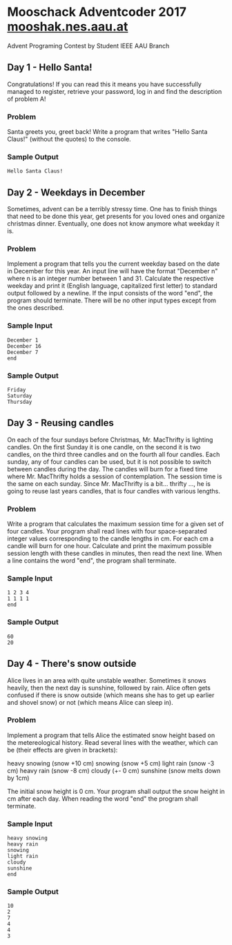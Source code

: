 # Mooschack Adventcoder 2017 [mooshak.nes.aau.at](http://mooshak.nes.aau.at)

Advent Programing Contest by Student IEEE AAU Branch

## Day 1 - Hello Santa!

Congratulations! If you can read this it means you have successfully managed to register, retrieve your password, log in and find the description of problem A!

### Problem

Santa greets you, greet back! Write a program that writes "Hello Santa Claus!" (without the quotes) to the console.

### Sample Output

`Hello Santa Claus!`

## Day 2 - Weekdays in December

Sometimes, advent can be a terribly stressy time. One has to finish things that need to be done this year, get presents for you loved ones and organize christmas dinner. Eventually, one does not know anymore what weekday it is.

### Problem

Implement a program that tells you the current weekday based on the date in December for this year. An input line will have the format "December n" where n is an integer number between 1 and 31. Calculate the respective weekday and print it (English language, capitalized first letter) to standard output followed by a newline. If the input consists of the word "end", the program should terminate. There will be no other input types except from the ones described.

### Sample Input

```
December 1
December 16
December 7
end
```

### Sample Output

```
Friday
Saturday
Thursday
```

## Day 3 - Reusing candles

On each of the four sundays before Christmas, Mr. MacThrifty is lighting candles. On the first Sunday it is one candle, on the second it is two candles, on the third three candles and on the fourth all four candles. Each sunday, any of four candles can be used, but it is not possible to switch between candles during the day. The candles will burn for a fixed time where Mr. MacThrifty holds a session of contemplation. The session time is the same on each sunday. Since Mr. MacThrifty is a bit... thrifty ..., he is going to reuse last years candles, that is four candles with various lengths.

### Problem

Write a program that calculates the maximum session time for a given set of four candles. Your program shall read lines with four space-separated integer values corresponding to the candle lengths in cm. For each cm a candle will burn for one hour. Calculate and print the maximum possible session length with these candles in minutes, then read the next line. When a line contains the word "end", the program shall terminate.

### Sample Input

```
1 2 3 4
1 1 1 1
end
```
### Sample Output

```
60
20
```

## Day 4 - There's snow outside

 Alice lives in an area with quite unstable weather. Sometimes it snows heavily, then the next day is sunshine, followed by rain. Alice often gets confused if there is snow outside (which means she has to get up earlier and shovel snow) or not (which means Alice can sleep in).

### Problem

Implement a program that tells Alice the estimated snow height based on the metereological history. Read several lines with the weather, which can be (their effects are given in brackets):

heavy snowing (snow +10 cm)
snowing (snow +5 cm)
light rain (snow -3 cm)
heavy rain (snow -8 cm)
cloudy (+- 0 cm)
sunshine (snow melts down by 1cm)

The initial snow height is 0 cm. Your program shall output the snow height in cm after each day. When reading the word "end" the program shall terminate.

### Sample Input

```
heavy snowing
heavy rain
snowing
light rain
cloudy
sunshine
end
```

### Sample Output

```
10
2
7
4
4
3
````
